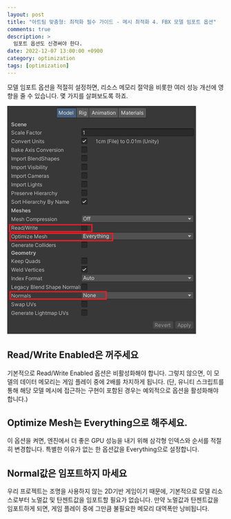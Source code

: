 ```yaml
---
layout: post
title: "아트팀 맞춤형: 최적화 필수 가이드 - 메시 최적화 4. FBX 모델 임포트 옵션"
comments: true  
description: >
  임포트 옵션도 신경써야 한다.
date: 2022-12-07 13:00:00 +0900
category: optimization
tags: [optimization]
---
```


모델 임포트 옵션을 적절히 설정하면, 리소스 메모리 절약을 비롯한 여러 성능 개선에 영향을 줄 수 있습니다. 몇 가지를 살펴보도록 하죠.

![Untitled](/images/posts/art-team-fbx-import-setting/g01.png)

## Read/Write Enabled은 꺼주세요
기본적으로 Read/Write Enabled 옵션은 비활성화해야 합니다. 그렇지 않으면, 이 모델의 데이터 메모리는 게임 플레이 중에 2배를 차지하게 됩니다. (단, 유니티 스크립트를 통해 해당 모델 메시에 접근하는 구현이 포함된 경우는 예외적으로 옵션을 활성화해야 합니다.)   

## Optimize Mesh는 Everything으로 해주세요.
이 옵션을 켜면, 엔진에서 더 좋은 GPU 성능을 내기 위해 삼각형 인덱스와 순서를 적절히 변경합니다. 특별한 이유가 없는 한 옵션값을 Everything으로 설정합니다.

## Normal값은 임포트하지 마세요
우리 프로젝트는 조명을 사용하지 않는 2D기반 게임이기 때문에, 기본적으로 모델 리소스로부터 노멀값 및 탄젠트값을 임포트할 필요가 없습니다. 만약 노멀값과 탄젠트값을 임포트하게 되면, 게임 플레이 중에 그만큼 불필요한 메모리 대역폭만 낭비됩니다.
